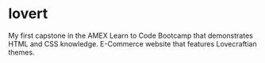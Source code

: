 # lovert
My first capstone in the AMEX Learn to Code Bootcamp that demonstrates HTML and CSS knowledge. E-Commerce website that features Lovecraftian themes.
